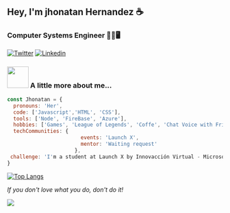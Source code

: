 <h2> Hey, I'm jhonatan Hernandez ☕</h2>
<h3>Computer Systems Engineer ✌🏻🖥️</h3>

[![Twitter](https://img.shields.io/badge/Twitter-1DA1F2?style=for-the-badge&logo=twitter&logoColor=white)](https://twitter.com/johnhdzsar)
[![Linkedin](https://img.shields.io/badge/LinkedIn-0077B5?style=for-the-badge&logo=linkedin&logoColor=white)](https://www.linkedin.com/in/jhonatan-hdz-sarmiento-358467239/)

### <img src="https://i.imgur.com/Sjh7Cz5.png" width="50"> A little more about me...  

```javascript
const Jhonatan = {
  pronouns: 'Her',
  code: ['Javascript','HTML', 'CSS'], 
  tools: ['Node', 'FireBase', 'Azure'],
  hobbies: ['Games', 'League of Legends', 'Coffe', 'Chat Voice with Friends'],
  techCommunities: {
                        events: 'Launch X',
                        mentor: 'Waiting request'
                      },
 challenge: 'I'm a student at Launch X by Innovacción Virtual - Microsoft a program for the next 3 months... '
}
```



[![Top Langs](https://github-readme-stats.vercel.app/api/top-langs/?username=JohnDaviz&layout=compact)](https://github.com/JohnDaviz/github-readme-stats)

<p><em>If you don't love what you do, don't do it!</em></p>

![](https://i.pinimg.com/originals/3a/84/b7/3a84b728d0fd69b5d9ba23623e932d85.jpg)
